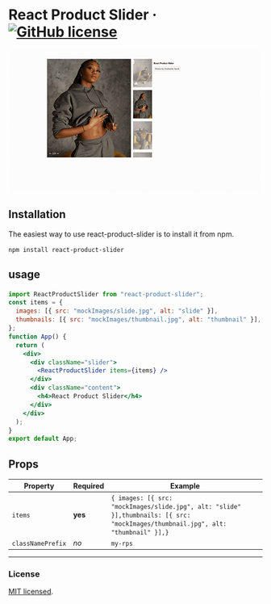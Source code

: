 # React Product Slider &middot; [![GitHub license](https://img.shields.io/badge/license-MIT-blue.svg)](https://github.com/alrramezani/react-product-slider/blob/master/LICENSE)

![react product slider](https://github.com/alrramezani/react-product-slider/raw/master/public/rps.gif)

## Installation

The easiest way to use react-product-slider is to install it from npm.

```
npm install react-product-slider
```

## usage

```jsx
import ReactProductSlider from "react-product-slider";
const items = {
  images: [{ src: "mockImages/slide.jpg", alt: "slide" }],
  thumbnails: [{ src: "mockImages/thumbnail.jpg", alt: "thumbnail" }],
};
function App() {
  return (
    <div>
      <div className="slider">
        <ReactProductSlider items={items} />
      </div>
      <div className="content">
        <h4>React Product Slider</h4>
      </div>
    </div>
  );
}
export default App;
```

## Props

| Property          | Required | Example                                                                                                                           |
| ----------------- | -------- | --------------------------------------------------------------------------------------------------------------------------------- |
| `items`           | **yes**  | `{ images: [{ src: "mockImages/slide.jpg", alt: "slide" }],thumbnails: [{ src: "mockImages/thumbnail.jpg", alt: "thumbnail" }],}` |
| `classNamePrefix` | _no_     | `my-rps`                                                                                                                          |


---

### License

[MIT licensed](./LICENSE).
